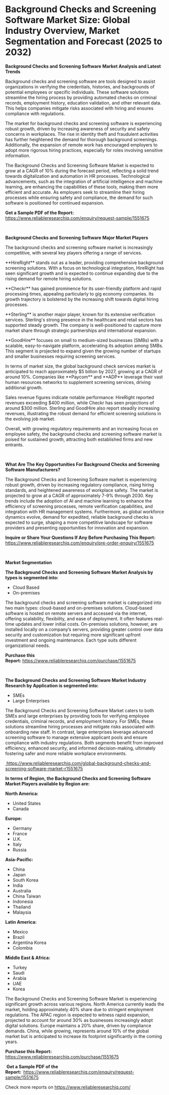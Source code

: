 <p><h1>Background Checks and Screening Software Market Size: Global Industry Overview, Market Segmentation and Forecast (2025 to 2032)</h1></p><p><strong>Background Checks and Screening Software Market Analysis and Latest Trends</strong></p>
<p><p>Background checks and screening software are tools designed to assist organizations in verifying the credentials, histories, and backgrounds of potential employees or specific individuals. These software solutions streamline the hiring process by providing automated checks on criminal records, employment history, education validation, and other relevant data. This helps companies mitigate risks associated with hiring and ensures compliance with regulations.</p><p>The market for background checks and screening software is experiencing robust growth, driven by increasing awareness of security and safety concerns in workplaces. The rise in identity theft and fraudulent activities has further heightened the demand for thorough background screenings. Additionally, the expansion of remote work has encouraged employers to adopt more rigorous hiring practices, especially for roles involving sensitive information.</p><p>The Background Checks and Screening Software Market is expected to grow at a CAGR of 10% during the forecast period, reflecting a solid trend towards digitalization and automation in HR processes. Technological advancements, such as the integration of artificial intelligence and machine learning, are enhancing the capabilities of these tools, making them more efficient and accurate. As employers seek to streamline their hiring processes while ensuring safety and compliance, the demand for such software is positioned for continued expansion.</p></p>
<p><strong>Get a Sample PDF of the Report:&nbsp;</strong> <a href="https://www.reliableresearchiq.com/enquiry/request-sample/1551675?utm_campaign=3107&utm_medium=2&utm_source=Github&utm_content=ia&utm_term=11032025&utm_id=background-checks-and-screening-software">https://www.reliableresearchiq.com/enquiry/request-sample/1551675</a></p>
<p>&nbsp;</p>
<p><strong>Background Checks and Screening Software Major Market Players</strong></p>
<p><p>The background checks and screening software market is increasingly competitive, with several key players offering a range of services. </p><p>**HireRight** stands out as a leader, providing comprehensive background screening solutions. With a focus on technological integration, HireRight has seen significant growth and is expected to continue expanding due to the rising demand for remote hiring solutions.</p><p>**Checkr** has gained prominence for its user-friendly platform and rapid processing times, appealing particularly to gig economy companies. Its growth trajectory is bolstered by the increasing shift towards digital hiring processes.</p><p>**Sterling** is another major player, known for its extensive verification services. Sterling's strong presence in the healthcare and retail sectors has supported steady growth. The company is well-positioned to capture more market share through strategic partnerships and international expansion.</p><p>**GoodHire** focuses on small to medium-sized businesses (SMBs) with a scalable, easy-to-navigate platform, accelerating its adoption among SMBs. This segment is projected to expand given the growing number of startups and smaller businesses requiring screening services.</p><p>In terms of market size, the global background check services market is anticipated to reach approximately $5 billion by 2027, growing at a CAGR of around 10%. Companies like **Paycom** and **ADP** leverage their vast human resources networks to supplement screening services, driving additional growth.</p><p>Sales revenue figures indicate notable performance: HireRight reported revenues exceeding $400 million, while Checkr has seen projections of around $300 million. Sterling and GoodHire also report steadily increasing revenues, illustrating the robust demand for efficient screening solutions in the evolving job market. </p><p>Overall, with growing regulatory requirements and an increasing focus on employee safety, the background checks and screening software market is poised for sustained growth, attracting both established firms and new entrants.</p></p>
<p>&nbsp;</p>
<p><strong>What Are The Key Opportunities For Background Checks and Screening Software Manufacturers?</strong></p>
<p><p>The Background Checks and Screening Software market is experiencing robust growth, driven by increasing regulatory compliance, rising hiring standards, and heightened awareness of workplace safety. The market is projected to grow at a CAGR of approximately 7-9% through 2030. Key trends include the adoption of AI and machine learning to enhance the efficiency of screening processes, remote verification capabilities, and integration with HR management systems. Furthermore, as global workforce dynamics evolve, demand for expedited, reliable background checks is expected to surge, shaping a more competitive landscape for software providers and presenting opportunities for innovation and expansion.</p></p>
<p><strong>Inquire or Share Your Questions If Any Before Purchasing This Report:</strong> <a href="https://www.reliableresearchiq.com/enquiry/pre-order-enquiry/1551675?utm_campaign=3107&utm_medium=2&utm_source=Github&utm_content=ia&utm_term=11032025&utm_id=background-checks-and-screening-software">https://www.reliableresearchiq.com/enquiry/pre-order-enquiry/1551675</a></p>
<p>&nbsp;</p>
<p><strong>Market Segmentation</strong></p>
<p><strong>The Background Checks and Screening Software Market Analysis by types is segmented into:</strong></p>
<p><ul><li>Cloud Based</li><li>On-premises</li></ul></p>
<p><p>The background checks and screening software market is categorized into two main types: cloud-based and on-premises solutions. Cloud-based software is hosted on remote servers and accessed via the internet, offering scalability, flexibility, and ease of deployment. It often features real-time updates and lower initial costs. On-premises solutions, however, are installed locally on a company’s servers, providing greater control over data security and customization but requiring more significant upfront investment and ongoing maintenance. Each type suits different organizational needs.</p></p>
<p><strong>Purchase this Report:&nbsp;</strong><a href="https://www.reliableresearchiq.com/purchase/1551675?utm_campaign=3107&utm_medium=2&utm_source=Github&utm_content=ia&utm_term=11032025&utm_id=background-checks-and-screening-software">https://www.reliableresearchiq.com/purchase/1551675</a></p>
<p>&nbsp;</p>
<p><strong>The Background Checks and Screening Software Market Industry Research by Application is segmented into:</strong></p>
<p><ul><li>SMEs</li><li>Large Enterprises</li></ul></p>
<p><p>The Background Checks and Screening Software Market caters to both SMEs and large enterprises by providing tools for verifying employee credentials, criminal records, and employment history. For SMEs, these solutions streamline hiring processes and mitigate risks associated with onboarding new staff. In contrast, large enterprises leverage advanced screening software to manage extensive applicant pools and ensure compliance with industry regulations. Both segments benefit from improved efficiency, enhanced security, and informed decision-making, ultimately fostering safer and more reliable workplace environments.</p></p>
<p><a href="https://www.reliableresearchiq.com/global-background-checks-and-screening-software-market-r1551675?utm_campaign=3107&utm_medium=2&utm_source=Github&utm_content=ia&utm_term=11032025&utm_id=background-checks-and-screening-software">&nbsp;https://www.reliableresearchiq.com/global-background-checks-and-screening-software-market-r1551675</a></p>
<p><strong>In terms of Region, the Background Checks and Screening Software Market Players available by Region are:</strong></p>
<p>
    <p> <strong> North America: </strong>
        <ul>
            <li>United States</li>
            <li>Canada</li>
        </ul>
        </p> 
    <p> <strong> Europe: </strong>
        <ul>
            <li>Germany</li>
            <li>France</li>
            <li>U.K.</li>
            <li>Italy</li>
            <li>Russia</li>
        </ul>
        </p> 
    <p> <strong> Asia-Pacific: </strong>
        <ul>
            <li>China</li>
            <li>Japan</li>
            <li>South Korea</li>
            <li>India</li>
            <li>Australia</li>
            <li>China Taiwan</li>
            <li>Indonesia</li>
            <li>Thailand</li>
            <li>Malaysia</li>
        </ul>
        </p> 
    <p> <strong> Latin America: </strong>
        <ul>
            <li>Mexico</li>
            <li>Brazil</li>
            <li>Argentina Korea</li>
            <li>Colombia</li>
        </ul>
        </p> 
    <p> <strong> Middle East & Africa: </strong>
        <ul>
            <li>Turkey</li>
            <li>Saudi</li>
            <li>Arabia</li>
            <li>UAE</li>
            <li>Korea</li>
        </ul>
    </p>
    </p>
<p><p>The Background Checks and Screening Software Market is experiencing significant growth across various regions. North America currently leads the market, holding approximately 40% share due to stringent employment regulations. The APAC region is expected to witness rapid expansion, projected to account for around 30% as businesses increasingly adopt digital solutions. Europe maintains a 20% share, driven by compliance demands. China, while growing, represents around 10% of the global market but is anticipated to increase its footprint significantly in the coming years.</p></p>
<p><strong>Purchase this Report: </strong><a href="https://www.reliableresearchiq.com/purchase/1551675?utm_campaign=3107&utm_medium=2&utm_source=Github&utm_content=ia&utm_term=11032025&utm_id=background-checks-and-screening-software">https://www.reliableresearchiq.com/purchase/1551675</a></p>
<p>&nbsp;<strong>Get a Sample PDF of the Report:&nbsp;&nbsp;</strong><a href="https://www.reliableresearchiq.com/enquiry/request-sample/1551675?utm_campaign=3107&utm_medium=2&utm_source=Github&utm_content=ia&utm_term=11032025&utm_id=background-checks-and-screening-software">https://www.reliableresearchiq.com/enquiry/request-sample/1551675</a></p>
<p><strong></strong></p>
<p>Check more reports on <a href="https://www.reliableresearchiq.com/?utm_campaign=3107&utm_medium=2&utm_source=Github&utm_content=ia&utm_term=11032025&utm_id=background-checks-and-screening-software">https://www.reliableresearchiq.com/</a></p>